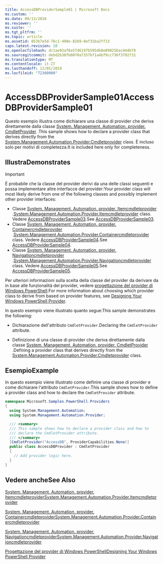 ```yaml
---
title: AccessDBProviderSample01 | Microsoft Docs
ms.custom: ''
ms.date: 09/13/2016
ms.reviewer: ''
ms.suite: ''
ms.tgt_pltfrm: ''
ms.topic: article
ms.assetid: 853b7e5d-76c1-490e-8269-0ef31ba2ff13
caps.latest.revision: 10
ms.openlocfilehash: dc1ae92af8a57d6197b595db8e098256ac444b78
ms.sourcegitcommit: debd2b38fb8070a7357bf1a4bf9cc736f3702f31
ms.translationtype: MT
ms.contentlocale: it-IT
ms.lasthandoff: 12/05/2019
ms.locfileid: "72360000"
---
```

# <a name="accessdbprovidersample01"></a><span data-ttu-id="e47ef-102">AccessDBProviderSample01</span><span class="sxs-lookup"><span data-stu-id="e47ef-102">AccessDBProviderSample01</span></span>

<span data-ttu-id="e47ef-103">Questo esempio illustra come dichiarare una classe di provider che deriva direttamente dalla classe [System. Management. Automation. provider. CmdletProvider](/dotnet/api/System.Management.Automation.Provider.CmdletProvider) .</span><span class="sxs-lookup"><span data-stu-id="e47ef-103">This sample shows how to declare a provider class that derives directly from the [System.Management.Automation.Provider.Cmdletprovider](/dotnet/api/System.Management.Automation.Provider.CmdletProvider) class.</span></span> <span data-ttu-id="e47ef-104">È incluso solo per motivi di completezza.</span><span class="sxs-lookup"><span data-stu-id="e47ef-104">It is included here only for completeness.</span></span>

## <a name="demonstrates"></a><span data-ttu-id="e47ef-105">Illustra</span><span class="sxs-lookup"><span data-stu-id="e47ef-105">Demonstrates</span></span>

> [!IMPORTANT]
> <span data-ttu-id="e47ef-106">È probabile che la classe del provider derivi da una delle classi seguenti e possa implementare altre interfacce del provider:</span><span class="sxs-lookup"><span data-stu-id="e47ef-106">Your provider class will most likely derive from one of the following classes and possibly implement other provider interfaces:</span></span>
>
> -   <span data-ttu-id="e47ef-107">Classe [System. Management. Automation. provider. Itemcmdletprovider](/dotnet/api/System.Management.Automation.Provider.ItemCmdletProvider) .</span><span class="sxs-lookup"><span data-stu-id="e47ef-107">[System.Management.Automation.Provider.Itemcmdletprovider](/dotnet/api/System.Management.Automation.Provider.ItemCmdletProvider) class.</span></span> <span data-ttu-id="e47ef-108">Vedere [AccessDBProviderSample03](./accessdbprovidersample03.md).</span><span class="sxs-lookup"><span data-stu-id="e47ef-108">See [AccessDBProviderSample03](./accessdbprovidersample03.md).</span></span>
> -   <span data-ttu-id="e47ef-109">Classe [System. Management. Automation. provider. Containercmdletprovider](/dotnet/api/System.Management.Automation.Provider.ContainerCmdletProvider) .</span><span class="sxs-lookup"><span data-stu-id="e47ef-109">[System.Management.Automation.Provider.Containercmdletprovider](/dotnet/api/System.Management.Automation.Provider.ContainerCmdletProvider) class.</span></span> <span data-ttu-id="e47ef-110">Vedere [AccessDBProviderSample04](./accessdbprovidersample04.md).</span><span class="sxs-lookup"><span data-stu-id="e47ef-110">See [AccessDBProviderSample04](./accessdbprovidersample04.md).</span></span>
> -   <span data-ttu-id="e47ef-111">Classe [System. Management. Automation. provider. Navigationcmdletprovider](/dotnet/api/System.Management.Automation.Provider.NavigationCmdletProvider) .</span><span class="sxs-lookup"><span data-stu-id="e47ef-111">[System.Management.Automation.Provider.Navigationcmdletprovider](/dotnet/api/System.Management.Automation.Provider.NavigationCmdletProvider) class.</span></span> <span data-ttu-id="e47ef-112">Vedere [AccessDBProviderSample05](./accessdbprovidersample05.md).</span><span class="sxs-lookup"><span data-stu-id="e47ef-112">See [AccessDBProviderSample05](./accessdbprovidersample05.md).</span></span>
>
> <span data-ttu-id="e47ef-113">Per ulteriori informazioni sulla scelta della classe del provider da derivare da in base alle funzionalità del provider, vedere [progettazione del provider di Windows PowerShell](./provider-types.md).</span><span class="sxs-lookup"><span data-stu-id="e47ef-113">For more information about choosing which provider class to derive from based on provider features, see [Designing Your Windows PowerShell Provider](./provider-types.md).</span></span>

<span data-ttu-id="e47ef-114">In questo esempio viene illustrato quanto segue:</span><span class="sxs-lookup"><span data-stu-id="e47ef-114">This sample demonstrates the following:</span></span>

- <span data-ttu-id="e47ef-115">Dichiarazione dell'attributo `CmdletProvider`.</span><span class="sxs-lookup"><span data-stu-id="e47ef-115">Declaring the `CmdletProvider` attribute.</span></span>

- <span data-ttu-id="e47ef-116">Definizione di una classe di provider che deriva direttamente dalla classe [System. Management. Automation. provider. CmdletProvider](/dotnet/api/System.Management.Automation.Provider.CmdletProvider) .</span><span class="sxs-lookup"><span data-stu-id="e47ef-116">Defining a provider class that derives directly from the [System.Management.Automation.Provider.Cmdletprovider](/dotnet/api/System.Management.Automation.Provider.CmdletProvider) class.</span></span>

## <a name="example"></a><span data-ttu-id="e47ef-117">Esempio</span><span class="sxs-lookup"><span data-stu-id="e47ef-117">Example</span></span>

<span data-ttu-id="e47ef-118">In questo esempio viene illustrato come definire una classe di provider e come dichiarare l'attributo `CmdletProvider`.</span><span class="sxs-lookup"><span data-stu-id="e47ef-118">This sample shows how to define a provider class and how to declare the `CmdletProvider` attribute.</span></span>

```csharp
namespace Microsoft.Samples.PowerShell.Providers
{
  using System.Management.Automation;
  using System.Management.Automation.Provider;

  /// <summary>
  /// This sample shows how to declare a provider class and how to
  /// declare the CmdletProvider attribute.
  /// </summary>
  [CmdletProvider("AccessDB", ProviderCapabilities.None)]
  public class AccessDBProvider : CmdletProvider
  {
    // Add provider logic here.
  }
}
```

## <a name="see-also"></a><span data-ttu-id="e47ef-119">Vedere anche</span><span class="sxs-lookup"><span data-stu-id="e47ef-119">See Also</span></span>

[<span data-ttu-id="e47ef-120">System. Management. Automation. provider. Itemcmdletprovider</span><span class="sxs-lookup"><span data-stu-id="e47ef-120">System.Management.Automation.Provider.Itemcmdletprovider</span></span>](/dotnet/api/System.Management.Automation.Provider.ItemCmdletProvider)

[<span data-ttu-id="e47ef-121">System. Management. Automation. provider. Containercmdletprovider</span><span class="sxs-lookup"><span data-stu-id="e47ef-121">System.Management.Automation.Provider.Containercmdletprovider</span></span>](/dotnet/api/System.Management.Automation.Provider.ContainerCmdletProvider)

[<span data-ttu-id="e47ef-122">System. Management. Automation. provider. Navigationcmdletprovider</span><span class="sxs-lookup"><span data-stu-id="e47ef-122">System.Management.Automation.Provider.Navigationcmdletprovider</span></span>](/dotnet/api/System.Management.Automation.Provider.NavigationCmdletProvider)

[<span data-ttu-id="e47ef-123">Progettazione del provider di Windows PowerShell</span><span class="sxs-lookup"><span data-stu-id="e47ef-123">Designing Your Windows PowerShell Provider</span></span>](./provider-types.md)